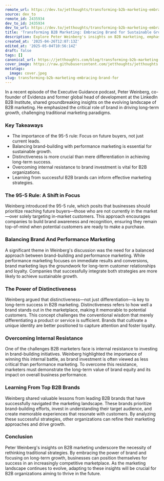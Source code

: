 ```yaml
---
remote_url: https://dev.to/jetthoughts/transforming-b2b-marketing-embracing-brand-for-sustainable-growth-5ahi
source: dev_to
remote_id: 2435934
dev_to_id: 2435934
dev_to_url: https://dev.to/jetthoughts/transforming-b2b-marketing-embracing-brand-for-sustainable-growth-5ahi
title: 'Transforming B2B Marketing: Embracing Brand for Sustainable Growth'
description: Explore Peter Weinberg's insights on B2B marketing, emphasizing the importance of brand for long-term growth and the balance between brand and performance marketing.
created_at: '2025-04-26T12:07:13Z'
edited_at: '2025-05-04T10:56:14Z'
draft: false
tags: []
canonical_url: https://jetthoughts.com/blog/transforming-b2b-marketing-embracing-brand-for/
cover_image: https://raw.githubusercontent.com/jetthoughts/jetthoughts.github.io/master/content/blog/transforming-b2b-marketing-embracing-brand-for/cover.jpeg
metatags:
  image: cover.jpeg
slug: transforming-b2b-marketing-embracing-brand-for
---
```

In a recent episode of the Executive Guidance podcast, Peter Weinberg, co-founder of Evidenza and former global head of development at the LinkedIn B2B Institute, shared groundbreaking insights on the evolving landscape of B2B marketing. He emphasized the critical role of brand in driving long-term growth, challenging traditional marketing paradigms.

### Key Takeaways

*   The importance of the 95-5 rule: Focus on future buyers, not just current leads.
*   Balancing brand-building with performance marketing is essential for sustainable growth.
*   Distinctiveness is more crucial than mere differentiation in achieving long-term success.
*   Overcoming internal resistance to brand investment is vital for B2B organizations.
*   Learning from successful B2B brands can inform effective marketing strategies.

### The 95-5 Rule: A Shift in Focus

Weinberg introduced the 95-5 rule, which posits that businesses should prioritize reaching future buyers—those who are not currently in the market—over solely targeting in-market customers. This approach encourages companies to build brand awareness and recognition, ensuring they remain top-of-mind when potential customers are ready to make a purchase.

### Balancing Brand And Performance Marketing

A significant theme in Weinberg's discussion was the need for a balanced approach between brand-building and performance marketing. While performance marketing focuses on immediate results and conversions, brand marketing lays the groundwork for long-term customer relationships and loyalty. Companies that successfully integrate both strategies are more likely to achieve sustainable growth.

### The Power of Distinctiveness

Weinberg argued that distinctiveness—not just differentiation—is key to long-term success in B2B marketing. Distinctiveness refers to how well a brand stands out in the marketplace, making it memorable to potential customers. This concept challenges the conventional wisdom that merely differentiating a product or service is sufficient. Brands that cultivate a unique identity are better positioned to capture attention and foster loyalty.

### Overcoming Internal Resistance

One of the challenges B2B marketers face is internal resistance to investing in brand-building initiatives. Weinberg highlighted the importance of winning this internal battle, as brand investment is often viewed as less critical than performance marketing. To overcome this resistance, marketers must demonstrate the long-term value of brand equity and its impact on overall business performance.

### Learning From Top B2B Brands

Weinberg shared valuable lessons from leading B2B brands that have successfully navigated the marketing landscape. These brands prioritize brand-building efforts, invest in understanding their target audience, and create memorable experiences that resonate with customers. By analyzing these successful strategies, other organizations can refine their marketing approaches and drive growth.

### Conclusion

Peter Weinberg's insights on B2B marketing underscore the necessity of rethinking traditional strategies. By embracing the power of brand and focusing on long-term growth, businesses can position themselves for success in an increasingly competitive marketplace. As the marketing landscape continues to evolve, adapting to these insights will be crucial for B2B organizations aiming to thrive in the future.
